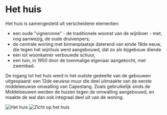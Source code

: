 # Het huis

Het huis is samengesteld uit verscheidene elementen: 

* een oude "vigneronne" - de traditionele woonst van de wijnboer - met, nog 
  aanwezig, de oude druivenpers; 
* de centrale woning met binnenplaatsje daterend van einde 19de eeuw, die tegen 
  het wijnhuis werd aangebouwd, dat zo als bijgebouw diende
* een tot woonkamer verbouwde schuur, 
* een tuin, in 1950 door de toenmalige eigenaar aangekocht, met zwembad.  

De ingang tot het huis werd in het oudste gedeelte van de gebouwen uitgespaard: een 12de eeuwse muur die deel uitmaakte van de eerste middeleeuwse omwalling van Capestang. Zoals gebruikelijk sinds de Middeleeuwen werden de huizen tegen de omwalling aangebouwd, en maakte de wal dan ook integraal deel uit van de woning.

![Het huis](/images/maison.jpg)
![Zicht op het huis](/images/maison-detail.jpg)